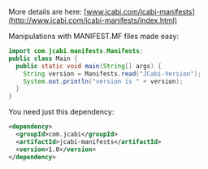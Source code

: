 More details are here: [www.jcabi.com/jcabi-manifests](http://www.jcabi.com/jcabi-manifests/index.html)

Manipulations with MANIFEST.MF files made easy:

```java
import com.jcabi.manifests.Manifests;
public class Main {
  public static void main(String[] args) {
    String version = Manifests.read("JCabi-Version");
    System.out.println("version is " + version);
  }
}
```

You need just this dependency:

```xml
<dependency>
  <groupId>com.jcabi</groupId>
  <artifactId>jcabi-manifests</artifactId>
  <version>1.0</version>
</dependency>
```

